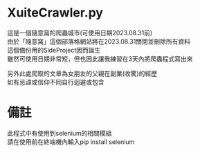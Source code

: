 # XuiteCrawler.py  
這是一個隨意窩的爬蟲城市(可使用日期2023.08.31前)  
由於「隨意窩」這個部落格網站將在2023.08.31關閉並刪除所有資料  
這個備份用的SideProject因而誕生  
雖然可使用日期非常短，但也因此讓我練習在3天內將爬蟲程式寫出來

另外此處爬取的文章為女朋友的父親在副業(收驚)的經歷  
如有忌諱或信仰不同自行迴避或包含  

# 備註
此程式中有使用到selenium的相關模組  
請在使用前在終端機內輸入pip install selenium  
